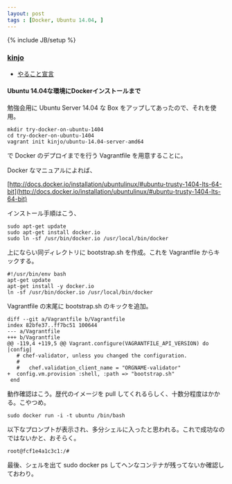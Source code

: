 ```yaml
---
layout: post
tags : [Docker, Ubuntu 14.04, ]
---
```

{% include JB/setup %}

### [kinjo](https://github.com/kinjo)

* [やること宣言](https://github.com/OkinawaDevOps/okinawadevops.github.com/issues/18)

#### Ubuntu 14.04な環境にDockerインストールまで

勉強会用に Ubuntu Server 14.04 な Box をアップしてあったので、それを使用。

    mkdir try-docker-on-ubuntu-1404
    cd try-docker-on-ubuntu-1404
    vagrant init kinjo/ubuntu-14.04-server-amd64

で Docker のデプロイまでを行う Vagrantfile を用意することに。

Docker なマニュアルによれば、

[http://docs.docker.io/installation/ubuntulinux/#ubuntu-trusty-1404-lts-64-bit](http://docs.docker.io/installation/ubuntulinux/#ubuntu-trusty-1404-lts-64-bit)

インストール手順はこう、

    sudo apt-get update
    sudo apt-get install docker.io
    sudo ln -sf /usr/bin/docker.io /usr/local/bin/docker

上にならい同ディレクトリに bootstrap.sh を作成。これを Vagrantfile からキックする。

    #!/usr/bin/env bash
    apt-get update
    apt-get install -y docker.io
    ln -sf /usr/bin/docker.io /usr/local/bin/docker

Vagrantfile の末尾に bootstrap.sh のキックを追加。

    diff --git a/Vagrantfile b/Vagrantfile
    index 82bfe37..ff7bc51 100644
    --- a/Vagrantfile
    +++ b/Vagrantfile
    @@ -119,4 +119,5 @@ Vagrant.configure(VAGRANTFILE_API_VERSION) do |config|
       # chef-validator, unless you changed the configuration.
       #
       #   chef.validation_client_name = "ORGNAME-validator"
    +  config.vm.provision :shell, :path => "bootstrap.sh"
     end

動作確認はこう。歴代のイメージを pull してくれるらしく、十数分程度はかかる。こやつめ。

    sudo docker run -i -t ubuntu /bin/bash

以下なプロンプトが表示され、多分シェルに入ったと思われる。これで成功なのではないかと、おそらく。

    root@fcf1e4a1c3c1:/#

最後、シェルを出て sudo docker ps してヘンなコンテナが残ってないか確認しておわり。
